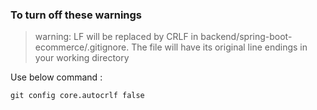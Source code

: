 ### To turn off these warnings

> warning: LF will be replaced by CRLF in backend/spring-boot-ecommerce/.gitignore.
The file will have its original line endings in your working directory

Use below command :

```
git config core.autocrlf false
```